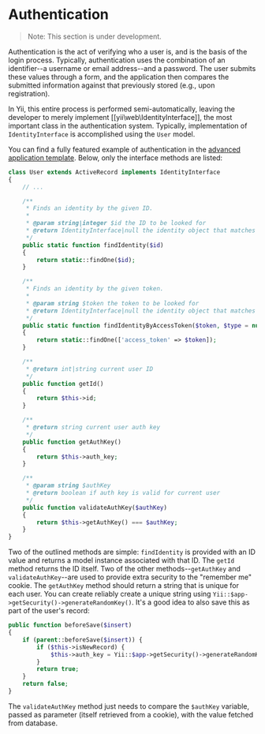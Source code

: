 Authentication
==============

> Note: This section is under development.

Authentication is the act of verifying who a user is, and is the basis of the login process. Typically, authentication uses the combination of an identifier--a username or email address--and a password. The user submits these values  through a form, and the application then compares the submitted information against that previously stored (e.g., upon registration).

In Yii, this entire process is performed semi-automatically, leaving the developer to merely implement [[yii\web\IdentityInterface]], the most important class in the authentication system. Typically, implementation of `IdentityInterface` is accomplished using the `User` model.

You can find a fully featured example of authentication in the
[advanced application template](tutorial-advanced-app.md). Below, only the interface methods are listed:

```php
class User extends ActiveRecord implements IdentityInterface
{
    // ...

    /**
     * Finds an identity by the given ID.
     *
     * @param string|integer $id the ID to be looked for
     * @return IdentityInterface|null the identity object that matches the given ID.
     */
    public static function findIdentity($id)
    {
        return static::findOne($id);
    }

    /**
     * Finds an identity by the given token.
     *
     * @param string $token the token to be looked for
     * @return IdentityInterface|null the identity object that matches the given token.
     */
    public static function findIdentityByAccessToken($token, $type = null)
    {
        return static::findOne(['access_token' => $token]);
    }

    /**
     * @return int|string current user ID
     */
    public function getId()
    {
        return $this->id;
    }

    /**
     * @return string current user auth key
     */
    public function getAuthKey()
    {
        return $this->auth_key;
    }

    /**
     * @param string $authKey
     * @return boolean if auth key is valid for current user
     */
    public function validateAuthKey($authKey)
    {
        return $this->getAuthKey() === $authKey;
    }
}
```

Two of the outlined methods are simple: `findIdentity` is provided with an  ID value and returns a model instance associated with that ID. The `getId` method returns the ID itself.
Two of the other methods--`getAuthKey` and `validateAuthKey`--are used to provide extra security to the "remember me" cookie. The `getAuthKey` method should return a string that is unique for each user. You can create reliably create a unique string using `Yii::$app->getSecurity()->generateRandomKey()`. It's a good idea to also save this as part of the user's record:

```php
public function beforeSave($insert)
{
    if (parent::beforeSave($insert)) {
        if ($this->isNewRecord) {
            $this->auth_key = Yii::$app->getSecurity()->generateRandomKey();
        }
        return true;
    }
    return false;
}
```

The `validateAuthKey` method just needs to compare the `$authKey` variable, passed as parameter (itself retrieved from a cookie), with the value fetched from database.
